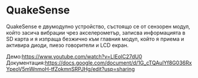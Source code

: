 # QuakeSense
QuakeSense е двумодулно устройство, състоящо се от сензорен модул, който засича вибрации чрез акселерометър, записва информацията в SD карта и я изпраща безжично към главния модул, който я приема и активира диоди, пиезо говорители и LCD екран.

Демо:https://www.youtube.com/watch?v=LIEolC27dU0
Документация:https://docs.google.com/document/d/1G_cTQAulYf8G036RxYpeoV5mWnmoH-tfZokmnSRPJHg/edit?usp=sharing
